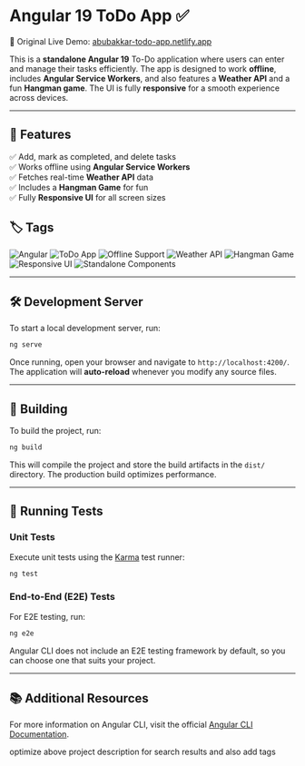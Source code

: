  
# Angular 19 ToDo App ✅  
🚀 Original Live Demo: [abubakkar-todo-app.netlify.app](https://abubakkar-todo-app.netlify.app/)  

This is a **standalone Angular 19** To-Do application where users can enter and manage their tasks efficiently. The app is designed to work **offline**, includes **Angular Service Workers**, and also features a **Weather API** and a fun **Hangman game**. The UI is fully **responsive** for a smooth experience across devices.  

---

## 📌 Features  
✅ Add, mark as completed, and delete tasks  
✅ Works offline using **Angular Service Workers**  
✅ Fetches real-time **Weather API** data  
✅ Includes a **Hangman Game** for fun  
✅ Fully **Responsive UI** for all screen sizes  

## 🏷️ Tags
![Angular](https://img.shields.io/badge/Angular-19-DD0031?style=for-the-badge&logo=angular&logoColor=white)
![ToDo App](https://img.shields.io/badge/ToDo%20App-Task%20Manager-brightgreen?style=for-the-badge)
![Offline Support](https://img.shields.io/badge/Offline-Support-blue?style=for-the-badge)
![Weather API](https://img.shields.io/badge/Weather%20API-Integrated-yellow?style=for-the-badge)
![Hangman Game](https://img.shields.io/badge/Hangman-Game-orange?style=for-the-badge)
![Responsive UI](https://img.shields.io/badge/Responsive-UI-ff69b4?style=for-the-badge)
![Standalone Components](https://img.shields.io/badge/Standalone-Components-9cf?style=for-the-badge)

---

## 🛠 Development Server  

To start a local development server, run:  

```bash
ng serve
```
Once running, open your browser and navigate to `http://localhost:4200/`. The application will **auto-reload** whenever you modify any source files.

---

## 🚀 Building  

To build the project, run:  
```bash
ng build
```
This will compile the project and store the build artifacts in the `dist/` directory. The production build optimizes performance.

---

## 🧪 Running Tests  

### Unit Tests  
Execute unit tests using the [Karma](https://karma-runner.github.io) test runner:  
```bash
ng test
```

### End-to-End (E2E) Tests  
For E2E testing, run:  
```bash
ng e2e
```
Angular CLI does not include an E2E testing framework by default, so you can choose one that suits your project.

---

## 📚 Additional Resources  
For more information on Angular CLI, visit the official [Angular CLI Documentation](https://angular.dev/tools/cli).
 
optimize above project description for search results and also add tags
